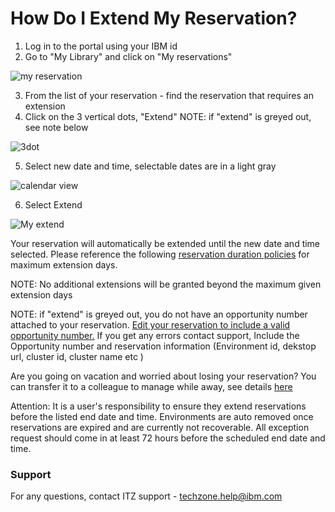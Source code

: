 # How Do I Extend My Reservation?

1. Log in to the portal using your IBM id
2. Go to "My Library" and click on "My reservations"

![my reservation](https://github.com/IBM/itz-support-public/blob/main/IBM-Technology-Zone/IBM-Technology-Zone-Runbooks/Images/My%20reservations.png)

3. From the list of your reservation - find the reservation that requires an extension
4. Click on the 3 vertical dots, "Extend" NOTE: if "extend" is greyed out, see note below

![3dot](https://github.com/IBM/itz-support-public/blob/main/IBM-Technology-Zone/IBM-Technology-Zone-Runbooks/Images/3dots.png)

5. Select new date and time, selectable dates are in a light gray  

![calendar view](Images/extend-calendar-selection.png)  

6. Select Extend 

![My extend](Images/My%20extend.png)  

Your reservation will automatically be extended until the new date and time selected. Please reference the following [reservation duration policies](https://github.com/IBM/itz-support-public/blob/main/IBM-Technology-Zone/IBM-Technology-Zone-Runbooks/reservation-duration-policy.md) for maximum extension days. 

NOTE: No additional extensions will be granted beyond the maximum given extension days

NOTE: if "extend" is greyed out, you do not have an opportunity number attached to your reservation. [Edit your reservation to include a valid opportunity number.](https://github.com/IBM/itz-support-public/blob/main/IBM-Technology-Zone/IBM-Technology-Zone-Runbooks/extend-self-education-into-sales-demo.md) If you get any errors contact support, Include the Opportunity number and reservation information (Environment id, dekstop url, cluster id,  cluster name etc )

Are you going on vacation and worried about losing your reservation? You can transfer it to a colleague to manage while away, see details [here](https://github.com/IBM/itz-support-public/blob/main/IBM-Technology-Zone/IBM-Technology-Zone-Runbooks/transfer_environment.md)

Attention: It is a user's responsibility to ensure they extend reservations before the listed end date and time. 
Environments are auto removed once reservations are expired and are currently not recoverable. All exception request should come in at least 72 hours before the scheduled end date and time. 

### Support

For any questions, contact ITZ support - techzone.help@ibm.com

